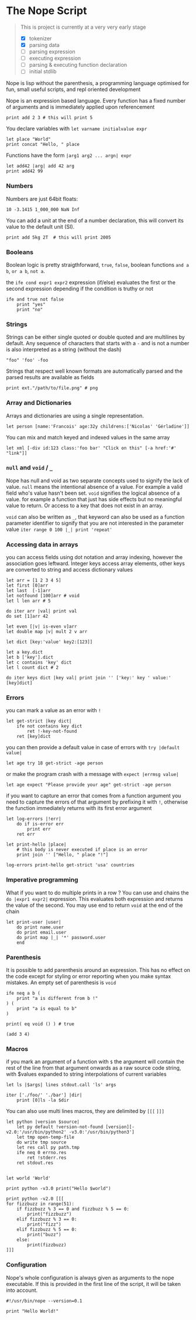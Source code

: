 # The Nope Script

> This is project is currently at a very very early stage
> - [x] tokenizer
> - [x] parsing data
> - [ ] parsing expression
> - [ ] executing expression
> - [ ] parsing & executing function declaration
> - [ ] initial stdlib

Nope is lisp without the parenthesis, a programming language optimised for fun, small useful scripts, and repl oriented development


Nope is an expression based language. Every function has a fixed number of arguments and is immediately applied upon referencement

```
print add 2 3 # this will print 5
```

You declare variables with `let varname initialvalue expr`

```
let place "World"
print concat "Hello, " place
```

Functions have the form `|arg1 arg2 ... argn| expr`

```
let add42 |arg| add 42 arg
print add42 99
```

### Numbers

Numbers are just 64bit floats:

```
10 -3.1415 1_000_000 NaN Inf
```


You can add a unit at the end of a number declaration, this will convert its value to the default unit (SI). 

```
print add 5kg 2T  # this will print 2005
```

### Booleans

Boolean logic is pretty straigthforward, `true`, `false`, boolean functions `and a b`, `or a b`, `not a`.

the `ife cond expr1 expr2` expression (if/else) evaluates the first or the second expression depending if the condition is truthy or not

```
ife and true not false
    print "yes"
    print "no"
```

### Strings

Strings can be either single quoted or double quoted and are multilines by default.
Any sequence of characters that starts with a `-` and is not a number is also interpreted as a string (without the dash)

```
"foo" 'foo' -foo
```

Strings that respect well known formats are automatically parsed and the parsed results are available as fields

```
print ext."/path/to/file.png" # png
```

### Array and Dictionaries

Arrays and dictionaries are using a single representation. 

```
let person [name:'Francois' age:32y childrens:['Nicolas' 'Gérladine']]
```

You can mix and match keyed and indexed values in the same array

```
let xml [-div id:123 class:'foo bar' "Click on this" [-a href:'#' "link"]]
```

### `null` and `void` / `_`

Nope has null and void as two separate concepts used to signify the lack of value. `null` means the intentional absence of a value. For example a valid field who's value hasn't been set. `void` signifies the logical absence of a value. for example a function that just has side effects but no meaningful value to return. Or access to a key that does not exist in an array.

`void` can also be written as `_`, that keyword can also be used as a function parameter identifier to signify that you are not interested in the parameter value `iter range 0 100 |_| print 'repeat'`

### Accessing data in arrays

you can access fields using dot notation and array indexing, however the association goes leftward. Integer keys access array elements, other keys are converted to string and access dictionary values

```
let arr = [1 2 3 4 5]
let first [0]arr
let last  [-1]arr
let notfound [100]arr # void
let l len arr # 5

do iter arr |val| print val
do set [1]arr 42

let even [|v| is-even v]arr
let double map |v| mult 2 v arr

let dict [key:'value' key2:[123]]

let a key.dict
let b ['key'].dict
let c contains 'key' dict
let l count dict # 2

do iter keys dict |key val| print join '' ['key:' key ' value:' [key]dict]
```

### Errors

you can mark a value as an error with `!`

```
let get-strict |key dict|
    ife not contains key dict
        ret !-key-not-found
    ret [key]dict
```

you can then provide a default value in case of errors with `try |default value|`

```
let age try 18 get-strict -age person
```

or make the program crash with a message with `expect |errmsg value|`
```
let age expect "Please provide your age" get-strict -age person
```

if you want to capture an error that comes from a function argument you need to 
capture the errors of that argument by prefixing it with `!`, otherwise the function
immediately returns with its first error argument

```
let log-errors |!err|
    do if is-error err
        print err
    ret err

let print-hello |place|
    # this body is never executed if place is an error
    print join '' ["Hello, " place "!"]

log-errors print-hello get-strict 'usa' countries
```

### Imperative programming

What if you want to do multiple prints in a row ? You can use and chains the  `do |expr1 expr2|` 
expression. This evaluates both expression and returns the value of the second. You may use end to
return `void` at the end of the chain

```
let print-user |user|
    do print name.user
    do print email.user
    do print map |_| '*' password.user
    end
```

### Parenthesis

It is possible to add parenthesis around an expression. This has no effect on the code except for styling or error reporting when you
make syntax mistakes. An empty set of parenthesis is `void`

```
ife neq a b (
    print "a is different from b !"
) (
    print "a is equal to b"
)

print( eq void () ) # true

(add 3 4)
```

### Macros 

if you mark an argument of a function with `$` the argument will contain the rest of the line from that argument onwards as a raw source code string, with $values expanded to string interpolations of current variables

```
let ls |$args| lines stdout.call 'ls' args

iter ['./foo/' './bar'] |dir|
    print [0]ls -la $dir
```

You can also use multi lines macros, they are delimited by `[[[` `]]]`

```
let python |version $source|
    let py default !version-not-found [version][-v2.0:'/usr/bin/python2' -v3.0:'/usr/bin/python3']
    let tmp open-temp-file
    do write tmp source
    let res call py path.tmp
    ife neq 0 errno.res
        ret !stderr.res
    ret stdout.res


let world 'World'

print python -v3.0 print("Hello $world")

print python -v2.0 [[[
for fizzbuzz in range(51):
    if fizzbuzz % 3 == 0 and fizzbuzz % 5 == 0:
        print("fizzbuzz")
    elif fizzbuzz % 3 == 0:
        print("fizz")
    elif fizzbuzz % 5 == 0:
        print("buzz")
    else:
        print(fizzbuzz)
]]]
```

### Configuration

Nope's whole configuration is always given as arguments to the nope executable. If this is provided in the first line of the script, it will be taken into account.

```
#!/usr/bin/nope --version=0.1

print "Hello World!"
```

